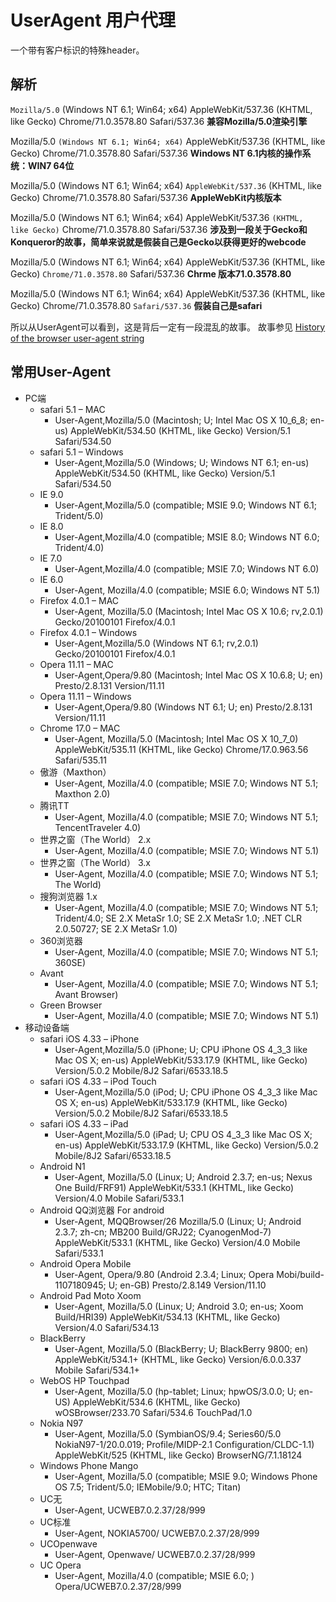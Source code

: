 # UserAgent 用户代理

一个带有客户标识的特殊header。

## 解析

``Mozilla/5.0`` (Windows NT 6.1; Win64; x64) AppleWebKit/537.36 (KHTML, like Gecko) Chrome/71.0.3578.80 Safari/537.36
**兼容Mozilla/5.0渲染引擎**

Mozilla/5.0 ``(Windows NT 6.1; Win64; x64)`` AppleWebKit/537.36 (KHTML, like Gecko) Chrome/71.0.3578.80 Safari/537.36
**Windows NT 6.1内核的操作系统：WIN7 64位**

Mozilla/5.0 (Windows NT 6.1; Win64; x64) ``AppleWebKit/537.36`` (KHTML, like Gecko) Chrome/71.0.3578.80 Safari/537.36
**AppleWebKit内核版本**

Mozilla/5.0 (Windows NT 6.1; Win64; x64) AppleWebKit/537.36 ``(KHTML, like Gecko)`` Chrome/71.0.3578.80 Safari/537.36
**涉及到一段关于Gecko和Konqueror的故事，简单来说就是假装自己是Gecko以获得更好的webcode**

Mozilla/5.0 (Windows NT 6.1; Win64; x64) AppleWebKit/537.36 (KHTML, like Gecko) ``Chrome/71.0.3578.80`` Safari/537.36
**Chrme 版本71.0.3578.80**

Mozilla/5.0 (Windows NT 6.1; Win64; x64) AppleWebKit/537.36 (KHTML, like Gecko) Chrome/71.0.3578.80 ``Safari/537.36``
**假装自己是safari**

所以从UserAgent可以看到，这是背后一定有一段混乱的故事。
故事参见 [History of the browser user-agent string](https://webaim.org/blog/user-agent-string-history/) 

## 常用User-Agent

* PC端
    * safari 5.1 – MAC
        * User-Agent,Mozilla/5.0 (Macintosh; U; Intel Mac OS X 10_6_8; en-us) AppleWebKit/534.50 (KHTML, like Gecko) Version/5.1 Safari/534.50
    * safari 5.1 – Windows
        * User-Agent,Mozilla/5.0 (Windows; U; Windows NT 6.1; en-us) AppleWebKit/534.50 (KHTML, like Gecko) Version/5.1 Safari/534.50 
  * IE 9.0
    * User-Agent,Mozilla/5.0 (compatible; MSIE 9.0; Windows NT 6.1; Trident/5.0)
  * IE 8.0
    * User-Agent,Mozilla/4.0 (compatible; MSIE 8.0; Windows NT 6.0; Trident/4.0)
  * IE 7.0
    * User-Agent,Mozilla/4.0 (compatible; MSIE 7.0; Windows NT 6.0)
  * IE 6.0
    * User-Agent, Mozilla/4.0 (compatible; MSIE 6.0; Windows NT 5.1)
  * Firefox 4.0.1 – MAC
    * User-Agent, Mozilla/5.0 (Macintosh; Intel Mac OS X 10.6; rv,2.0.1) Gecko/20100101 Firefox/4.0.1
  * Firefox 4.0.1 – Windows
    * User-Agent,Mozilla/5.0 (Windows NT 6.1; rv,2.0.1) Gecko/20100101 Firefox/4.0.1
  * Opera 11.11 – MAC
    * User-Agent,Opera/9.80 (Macintosh; Intel Mac OS X 10.6.8; U; en) Presto/2.8.131 Version/11.11
  * Opera 11.11 – Windows
    * User-Agent,Opera/9.80 (Windows NT 6.1; U; en) Presto/2.8.131 Version/11.11
  * Chrome 17.0 – MAC
    * User-Agent, Mozilla/5.0 (Macintosh; Intel Mac OS X 10_7_0) AppleWebKit/535.11 (KHTML, like Gecko) Chrome/17.0.963.56 Safari/535.11
  * 傲游（Maxthon）
    * User-Agent, Mozilla/4.0 (compatible; MSIE 7.0; Windows NT 5.1; Maxthon 2.0)
  * 腾讯TT
    * User-Agent, Mozilla/4.0 (compatible; MSIE 7.0; Windows NT 5.1; TencentTraveler 4.0)
  * 世界之窗（The World） 2.x
    * User-Agent, Mozilla/4.0 (compatible; MSIE 7.0; Windows NT 5.1)
  * 世界之窗（The World） 3.x
    * User-Agent, Mozilla/4.0 (compatible; MSIE 7.0; Windows NT 5.1; The World)
  * 搜狗浏览器 1.x
    * User-Agent, Mozilla/4.0 (compatible; MSIE 7.0; Windows NT 5.1; Trident/4.0; SE 2.X MetaSr 1.0; SE 2.X MetaSr 1.0; .NET CLR 2.0.50727; SE 2.X MetaSr 1.0)
  * 360浏览器
    * User-Agent, Mozilla/4.0 (compatible; MSIE 7.0; Windows NT 5.1; 360SE)
  * Avant
    * User-Agent, Mozilla/4.0 (compatible; MSIE 7.0; Windows NT 5.1; Avant Browser)
  * Green Browser
    * User-Agent, Mozilla/4.0 (compatible; MSIE 7.0; Windows NT 5.1)
* 移动设备端
  * safari iOS 4.33 – iPhone
    * User-Agent,Mozilla/5.0 (iPhone; U; CPU iPhone OS 4_3_3 like Mac OS X; en-us) AppleWebKit/533.17.9 (KHTML, like Gecko) Version/5.0.2 Mobile/8J2 Safari/6533.18.5
  * safari iOS 4.33 – iPod Touch
    * User-Agent,Mozilla/5.0 (iPod; U; CPU iPhone OS 4_3_3 like Mac OS X; en-us) AppleWebKit/533.17.9 (KHTML, like Gecko) Version/5.0.2 Mobile/8J2 Safari/6533.18.5
  * safari iOS 4.33 – iPad
    * User-Agent,Mozilla/5.0 (iPad; U; CPU OS 4_3_3 like Mac OS X; en-us) AppleWebKit/533.17.9 (KHTML, like Gecko) Version/5.0.2 Mobile/8J2 Safari/6533.18.5
  * Android N1
    * User-Agent, Mozilla/5.0 (Linux; U; Android 2.3.7; en-us; Nexus One Build/FRF91) AppleWebKit/533.1 (KHTML, like Gecko) Version/4.0 Mobile Safari/533.1
  * Android QQ浏览器 For android
    * User-Agent, MQQBrowser/26 Mozilla/5.0 (Linux; U; Android 2.3.7; zh-cn; MB200 Build/GRJ22; CyanogenMod-7) AppleWebKit/533.1 (KHTML, like Gecko) Version/4.0 Mobile Safari/533.1
  * Android Opera Mobile
    * User-Agent, Opera/9.80 (Android 2.3.4; Linux; Opera Mobi/build-1107180945; U; en-GB) Presto/2.8.149 Version/11.10
  * Android Pad Moto Xoom
    * User-Agent, Mozilla/5.0 (Linux; U; Android 3.0; en-us; Xoom Build/HRI39) AppleWebKit/534.13 (KHTML, like Gecko) Version/4.0 Safari/534.13
  * BlackBerry
    * User-Agent, Mozilla/5.0 (BlackBerry; U; BlackBerry 9800; en) AppleWebKit/534.1+ (KHTML, like Gecko) Version/6.0.0.337 Mobile Safari/534.1+
  * WebOS HP Touchpad
    * User-Agent, Mozilla/5.0 (hp-tablet; Linux; hpwOS/3.0.0; U; en-US) AppleWebKit/534.6 (KHTML, like Gecko) wOSBrowser/233.70 Safari/534.6 TouchPad/1.0
  * Nokia N97
    * User-Agent, Mozilla/5.0 (SymbianOS/9.4; Series60/5.0 NokiaN97-1/20.0.019; Profile/MIDP-2.1 Configuration/CLDC-1.1) AppleWebKit/525 (KHTML, like Gecko) BrowserNG/7.1.18124
  * Windows Phone Mango
    * User-Agent, Mozilla/5.0 (compatible; MSIE 9.0; Windows Phone OS 7.5; Trident/5.0; IEMobile/9.0; HTC; Titan)
  * UC无
    * User-Agent, UCWEB7.0.2.37/28/999
  * UC标准
    * User-Agent, NOKIA5700/ UCWEB7.0.2.37/28/999
  * UCOpenwave
    * User-Agent, Openwave/ UCWEB7.0.2.37/28/999
  * UC Opera
    * User-Agent, Mozilla/4.0 (compatible; MSIE 6.0; ) Opera/UCWEB7.0.2.37/28/999

